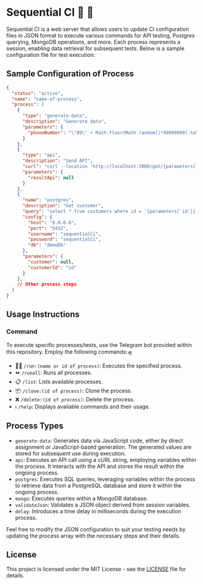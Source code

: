 # Sequential CI 🤖 🚀

Sequential CI is a web server that allows users to update CI configuration files in JSON format to execute various commands for API testing, Postgres querying, MongoDB operations, and more. Each process represents a session, enabling data retrieval for subsequent tests. Below is a sample configuration file for test execution:

## Sample Configuration of Process
```json
{
  "status": "active",
  "name": "name-of-process",
  "process": [
    {
      "type": "generate-data",
      "description": "Generate data",
      "parameters": {
        "phoneNumber": "\"09\" + Math.floor(Math.random()*99999999).toString().padStart(8, \"0\")"
      }
    },
    {
      "type": "api",
      "description": "Send API",
      "curl": "curl --location 'http://localhost:3000/get/{parameters['id']}",
      "parameters": {
        "resultApi": null
      }
    },
    {
      "name": "postgres",
      "description": "Get customer",
      "query": "select * from customers where id = '{parameters['id']}'",
      "config": {
        "host": "0.0.0.0",
        "port": "5432",
        "username": "sequentialCi",
        "password": "sequentialCi",
        "db": "demoDb"
      },
      "parameters": {
        "customer": null,
        "customerId": "id"
      }
    },
    // Other process steps
  ]
}
```

## Usage Instructions

### Command
To execute specific processes/tests, use the Telegram bot provided within this repository. Employ the following commands:🛸

- 🏃‍♂️ `/run:(name or id of process)`: Executes the specified process.
- ⏩ `/runall`: Runs all processes.
- 📋 `/list`: Lists available processes.
- 📦 `/clone:(id of process)`: Clone the process.
- ❌ `/delete:(id of process)`: Delete the process.
- ℹ️ `/help`: Displays available commands and their usage.

## Process Types
- `generate-data`: Generates data via JavaScript code, either by direct assignment or JavaScript-based generation. The generated values are stored for subsequent use during execution.
- `api`: Executes an API call using a cURL string, employing variables within the process. It interacts with the API and stores the result within the ongoing process.
- `postgres`: Executes SQL queries, leveraging variables within the process to retrieve data from a PostgreSQL database and store it within the ongoing process.
- `mongo`: Executes queries within a MongoDB database.
- `validateJson`: Validates a JSON object derived from session variables.
- `delay`: Introduces a time delay in milliseconds during the execution process.


Feel free to modify the JSON configuration to suit your testing needs by updating the process array with the necessary steps and their details.

## License

This project is licensed under the MIT License - see the [LICENSE](LICENSE) file for details.
